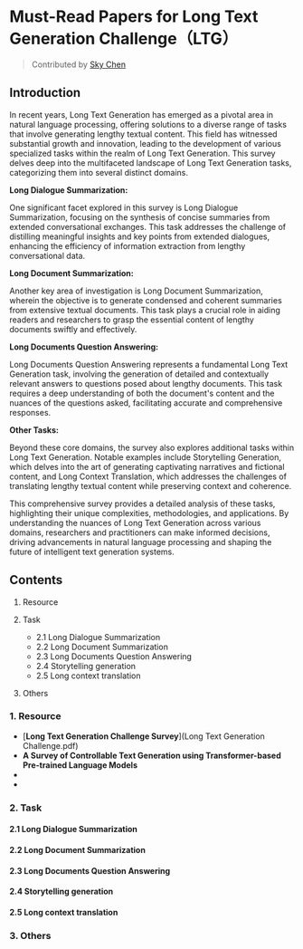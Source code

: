 # Must-Read Papers for Long Text Generation Challenge（LTG）

> Contributed by  [Sky Chen](https://notion-next-six-rouge.vercel.app/)

## Introduction

In recent years, Long Text Generation has emerged as a pivotal area in natural language processing, offering solutions to a diverse range of tasks that involve generating lengthy textual content. This field has witnessed substantial growth and innovation, leading to the development of various specialized tasks within the realm of Long Text Generation. This survey delves deep into the multifaceted landscape of Long Text Generation tasks, categorizing them into several distinct domains.

**Long Dialogue Summarization:**

One significant facet explored in this survey is Long Dialogue Summarization, focusing on the synthesis of concise summaries from extended conversational exchanges. This task addresses the challenge of distilling meaningful insights and key points from extended dialogues, enhancing the efficiency of information extraction from lengthy conversational data.

**Long Document Summarization:**

Another key area of investigation is Long Document Summarization, wherein the objective is to generate condensed and coherent summaries from extensive textual documents. This task plays a crucial role in aiding readers and researchers to grasp the essential content of lengthy documents swiftly and effectively.

**Long Documents Question Answering:**

Long Documents Question Answering represents a fundamental Long Text Generation task, involving the generation of detailed and contextually relevant answers to questions posed about lengthy documents. This task requires a deep understanding of both the document's content and the nuances of the questions asked, facilitating accurate and comprehensive responses.

**Other Tasks:**

Beyond these core domains, the survey also explores additional tasks within Long Text Generation. Notable examples include Storytelling Generation, which delves into the art of generating captivating narratives and fictional content, and Long Context Translation, which addresses the challenges of translating lengthy textual content while preserving context and coherence.

This comprehensive survey provides a detailed analysis of these tasks, highlighting their unique complexities, methodologies, and applications. By understanding the nuances of Long Text Generation across various domains, researchers and practitioners can make informed decisions, driving advancements in natural language processing and shaping the future of intelligent text generation systems.

## Contents

1. Resource

2. Task
   - 2.1 Long Dialogue Summarization
   - 2.2 Long Document Summarization
   - 2.3 Long Documents Question Answering
   - 2.4 Storytelling generation
   - 2.5 Long context translation
3. Others

### 1. Resource

- [**Long Text Generation Challenge Survey**](Long Text Generation Challenge.pdf)
-  **A Survey of Controllable Text Generation using Transformer-based Pre-trained Language Models**
-  
- 

### 2. Task

#### 2.1 Long Dialogue Summarization

#### 2.2 Long Document Summarization

#### 2.3 Long Documents Question Answering

#### 2.4 Storytelling generation

#### 2.5 Long context translation

### 3. Others